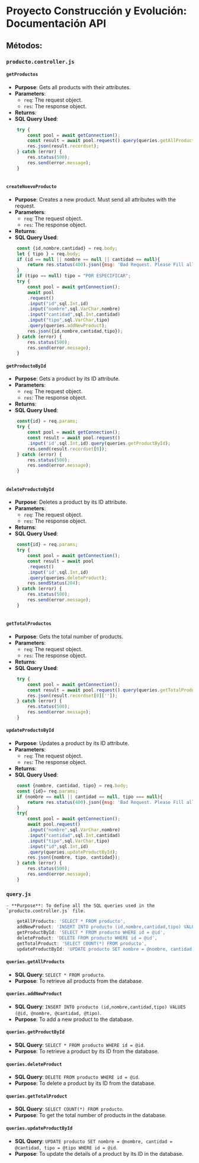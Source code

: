 # Proyecto Construcción y Evolución: Documentación API

## Métodos:

### `producto.controller.js`
    
#### **`getProductos`**
- **Purpose**: Gets all products with their attributes.
- **Parameters**:
  - `req`: The request object.
  - `res`: The response object.
- **Returns**: 
- **SQL Query Used**: 
```javascript
    try {
        const pool = await getConnection();
        const result = await pool.request().query(queries.getAllProducts);    
        res.json(result.recordset);        
    } catch (error) {
        res.status(500);
        res.send(error.message);        
    } 
    
```

#### **`createNuevoProducto`**
- **Purpose**: Creates a new product. Must send all attributes with the request.
- **Parameters**:
  - `req`: The request object.
  - `res`: The response object.
- **Returns**: 
- **SQL Query Used**: 
```javascript
    const {id,nombre,cantidad} = req.body;
    let { tipo } = req.body;
    if (id == null || nombre == null || cantidad == null){
        return res.status(400).json({msg: 'Bad Request. Please Fill all fields'});               
    } 
    if (tipo == null) tipo = "POR ESPECIFICAR";
    try {
        const pool = await getConnection();
        await pool
        .request()
        .input("id",sql.Int,id)
        .input("nombre",sql.VarChar,nombre)
        .input("cantidad",sql.Int,cantidad)
        .input("tipo",sql.VarChar,tipo)
        .query(queries.addNewProduct);   
        res.json({id,nombre,cantidad,tipo});
    } catch (error) {
        res.status(500);
        res.send(error.message);            
    }
```

#### **`getProductoById`**
- **Purpose**: Gets a product by its ID attribute.
- **Parameters**:
  - `req`: The request object.
  - `res`: The response object.
- **Returns**: 
- **SQL Query Used**: 
```javascript
    const{id} = req.params;
    try {
        const pool = await getConnection();
        const result = await pool.request()
        .input('id',sql.Int,id).query(queries.getProductById);
        res.send(result.recordset[0]);
    } catch (error) {
        res.status(500);
        res.send(error.message);            
    }
     
```

#### **`deleteProductoById`**
- **Purpose**: Deletes a product by its ID attribute.
- **Parameters**:
  - `req`: The request object.
  - `res`: The response object.
- **Returns**: 
- **SQL Query Used**: 
```javascript
    const{id} = req.params;
    try {
        const pool = await getConnection();
        const result = await pool
        .request()
        .input('id',sql.Int,id)
        .query(queries.deleteProduct);     
        res.sendStatus(204);
    } catch (error) {
        res.status(500);
        res.send(error.message);            
    }
    
```

#### **`getTotalProductos`**
- **Purpose**: Gets the total number of products.
- **Parameters**:
  - `req`: The request object.
  - `res`: The response object.
- **Returns**: 
- **SQL Query Used**: 
```javascript
    try {
        const pool = await getConnection();
        const result = await pool.request().query(queries.getTotalProduct);
        res.json(result.recordset[0]['']);
    } catch (error) {
        res.status(500);
        res.send(error.message);            
    }    
```

#### **`updateProductoById`**
- **Purpose**: Updates a product by its ID attribute.
- **Parameters**:
  - `req`: The request object.
  - `res`: The response object.
- **Returns**: 
- **SQL Query Used**: 
```javascript
    const {nombre, cantidad, tipo} = req.body;
    const {id}= req.params;
    if (nombre == null || cantidad == null, tipo === null){
        return res.status(400).json({msg: 'Bad Request. Please Fill all fields'});               
    } 
    try{
        const pool = await getConnection();
        await pool.request()
        .input("nombre",sql.VarChar,nombre)
        .input("cantidad",sql.Int,cantidad)
        .input("tipo",sql.VarChar,tipo)
        .input("id",sql.Int,id)    
        .query(queries.updateProductById); 
        res.json({nombre, tipo, cantidad});        
    } catch (error) {
        res.status(500);
        res.send(error.message);            
    }        
```

### `query.js`
    - **Purpose**: To define all the SQL queries used in the `producto.controller.js` file.
```javascript
    getAllProducts: 'SELECT * FROM producto',
    addNewProduct: 'INSERT INTO producto (id,nombre,cantidad,tipo) VALUES (@id, @nombre, @cantidad, @tipo)',
    getProductById: 'SELECT * FROM producto WHERE id = @id',
    deleteProduct: 'DELETE FROM producto WHERE id = @id',
    getTotalProduct: 'SELECT COUNT(*) FROM producto',
    updateProductById: 'UPDATE producto SET nombre = @nombre, cantidad = @cantidad, tipo = @tipo WHERE id = @id'
```
#### **`queries.getAllProducts`**
- **SQL Query**: `SELECT * FROM producto`.
- **Purpose**: To retrieve all products from the database.

#### **`queries.addNewProduct`**
- **SQL Query**: `INSERT INTO producto (id,nombre,cantidad,tipo) VALUES (@id, @nombre, @cantidad, @tipo)`.
- **Purpose**: To add a new product to the database.

#### **`queries.getProductById`**
- **SQL Query**: `SELECT * FROM producto WHERE id = @id`.
- **Purpose**: To retrieve a product by its ID from the database.

#### **`queries.deleteProduct`**
- **SQL Query**: `DELETE FROM producto WHERE id = @id`.
- **Purpose**: To delete a product by its ID from the database.

#### **`queries.getTotalProduct`**
- **SQL Query**: `SELECT COUNT(*) FROM producto`.
- **Purpose**: To get the total number of products in the database.

#### **`queries.updateProductById`**
- **SQL Query**: `UPDATE producto SET nombre = @nombre, cantidad = @cantidad, tipo = @tipo WHERE id = @id`.
- **Purpose**: To update the details of a product by its ID in the database.
